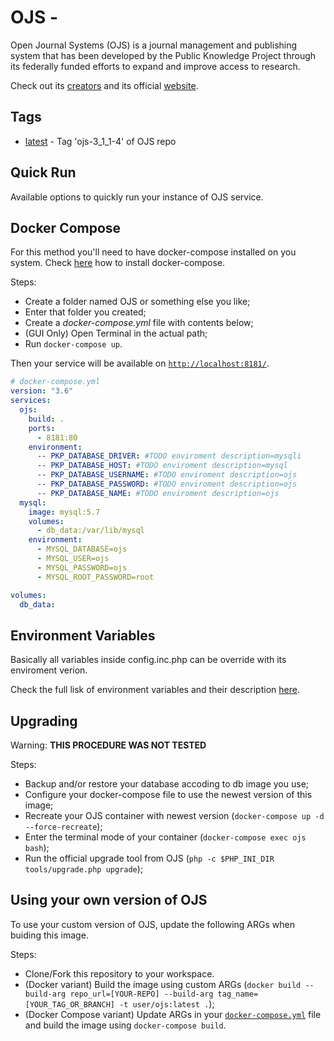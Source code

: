 # OJS - 
Open Journal Systems (OJS) is a journal management and publishing system that has been developed by the Public Knowledge Project through its federally funded efforts to expand and improve access to research.

Check out its [creators](https://pkp.sfu.ca) and its official [website](https://pkp.sfu.ca/ojs).

## Tags
- [latest](Dockerfile) - Tag 'ojs-3_1_1-4' of OJS repo

## Quick Run
Available options to quickly run your instance of OJS service.

## Docker Compose
For this method you'll need to have docker-compose installed on you system. Check [here](https://docs.docker.com/compose/install/) how to install docker-compose.

Steps:
- Create a folder named OJS or something else you like;
- Enter that folder you created;
- Create a *docker-compose.yml* file with contents below;
- (GUI Only) Open Terminal in the actual path;
- Run ```docker-compose up```.

Then your service will be available on [```http://localhost:8181/```](http://localhost:8181/).
```yml
# docker-compose.yml
version: "3.6"
services:
  ojs:
    build: .
    ports: 
      - 8181:80
    environment: 
      -- PKP_DATABASE_DRIVER: #TODO enviroment description=mysqli
      -- PKP_DATABASE_HOST: #TODO enviroment description=mysql
      -- PKP_DATABASE_USERNAME: #TODO enviroment description=ojs
      -- PKP_DATABASE_PASSWORD: #TODO enviroment description=ojs
      -- PKP_DATABASE_NAME: #TODO enviroment description=ojs
  mysql:
    image: mysql:5.7
    volumes:
      - db_data:/var/lib/mysql
    environment: 
      - MYSQL_DATABASE=ojs
      - MYSQL_USER=ojs
      - MYSQL_PASSWORD=ojs
      - MYSQL_ROOT_PASSWORD=root

volumes: 
  db_data:
```

## Environment Variables

Basically all variables inside config.inc.php can be override with its enviroment verion.

Check the full lisk of environment variables and their description [here](ojs.config.env).

## Upgrading

Warning: **THIS PROCEDURE WAS NOT TESTED**

Steps:
- Backup and/or restore your database accoding to db image you use;
- Configure your docker-compose file to use the newest version of this image;
- Recreate your OJS container with newest version (```docker-compose up -d --force-recreate```);
- Enter the terminal mode of your container (```docker-compose exec ojs bash```);
- Run the official upgrade tool from OJS (```php -c $PHP_INI_DIR tools/upgrade.php upgrade```);

## Using your own version of OJS

To use your custom version of OJS, update the following ARGs when buiding this image.

Steps:
- Clone/Fork this repository to your workspace.
- (Docker variant) Build the image using custom ARGs (```docker build --build-arg repo_url=[YOUR-REPO] --build-arg tag_name=[YOUR_TAG_OR_BRANCH] -t user/ojs:latest .```);
- (Docker Compose variant) Update ARGs in your [```docker-compose.yml```](docker-compose.yml) file and build the image using ```docker-compose build```.